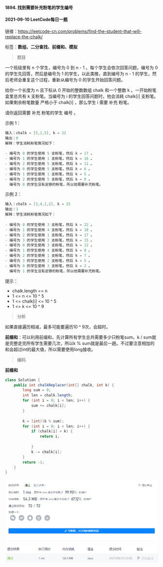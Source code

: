 #### 1894. 找到需要补充粉笔的学生编号

#### 2021-09-10 LeetCode每日一题

链接：https://leetcode-cn.com/problems/find-the-student-that-will-replace-the-chalk/

标签：**数组、二分查找、前缀和、模拟**

> 题目

一个班级里有 n 个学生，编号为 0 到 n - 1 。每个学生会依次回答问题，编号为 0 的学生先回答，然后是编号为 1 的学生，以此类推，直到编号为 n - 1 的学生，然后老师会重复这个过程，重新从编号为 0 的学生开始回答问题。

给你一个长度为 n 且下标从 0 开始的整数数组 chalk 和一个整数 k 。一开始粉笔盒里总共有 k 支粉笔。当编号为 i 的学生回答问题时，他会消耗 chalk[i] 支粉笔。如果剩余粉笔数量 严格小于 chalk[i] ，那么学生 i 需要 补充 粉笔。

请你返回需要 补充 粉笔的学生 编号 。 

示例 1：

```java
输入：chalk = [5,1,5], k = 22
输出：0
解释：学生消耗粉笔情况如下：

- 编号为 0 的学生使用 5 支粉笔，然后 k = 17 。
- 编号为 1 的学生使用 1 支粉笔，然后 k = 16 。
- 编号为 2 的学生使用 5 支粉笔，然后 k = 11 。
- 编号为 0 的学生使用 5 支粉笔，然后 k = 6 。
- 编号为 1 的学生使用 1 支粉笔，然后 k = 5 。
- 编号为 2 的学生使用 5 支粉笔，然后 k = 0 。
  编号为 0 的学生没有足够的粉笔，所以他需要补充粉笔。
```

示例 2：

```java
输入：chalk = [3,4,1,2], k = 25
输出：1
解释：学生消耗粉笔情况如下：

- 编号为 0 的学生使用 3 支粉笔，然后 k = 22 。
- 编号为 1 的学生使用 4 支粉笔，然后 k = 18 。
- 编号为 2 的学生使用 1 支粉笔，然后 k = 17 。
- 编号为 3 的学生使用 2 支粉笔，然后 k = 15 。
- 编号为 0 的学生使用 3 支粉笔，然后 k = 12 。
- 编号为 1 的学生使用 4 支粉笔，然后 k = 8 。
- 编号为 2 的学生使用 1 支粉笔，然后 k = 7 。
- 编号为 3 的学生使用 2 支粉笔，然后 k = 5 。
- 编号为 0 的学生使用 3 支粉笔，然后 k = 2 。
  编号为 1 的学生没有足够的粉笔，所以他需要补充粉笔。
```


提示：

- chalk.length == n
- 1 <= n <= 10 ^ 5
- 1 <= chalk[i] <= 10 ^ 5
- 1 <= k <= 10 ^ 9

> 分析

如果直接遍历相减，最多可能要遍历10 ^ 9次，会超时。

**前缀和**：可以利用前缀和，先计算所有学生总共需要多少只粉笔sum，k / sum就是完整走完所有学生需要几次，所以k % sum就是最后一趟。不过要注意相加的和会超过int的最大值，所以需要使用long接收。

> 编码

**前缀和**

```java
class Solution {
    public int chalkReplacer(int[] chalk, int k) {
        long sum = 0;
        int len = chalk.length;
        for (int i = 0; i < len; i++) {
            sum += chalk[i];
        }

        k = (int)(k % sum);
        for (int i = 0; i < len; i++) {
            if (chalk[i] > k) {
                return i;
                
            }
            k -= chalk[i];
        }
        return -1;
    }
}
```

![image-20210910224542193](1894.找到需要补充粉笔的学生编号.assets/image-20210910224542193.png)
